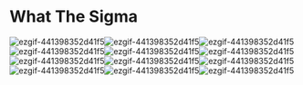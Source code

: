 # What The Sigma
![ezgif-441398352d41f5](https://github.com/user-attachments/assets/58d8a6e6-7819-428e-86eb-38d4614365d1)![ezgif-441398352d41f5](https://github.com/user-attachments/assets/58d8a6e6-7819-428e-86eb-38d4614365d1)![ezgif-441398352d41f5](https://github.com/user-attachments/assets/58d8a6e6-7819-428e-86eb-38d4614365d1)![ezgif-441398352d41f5](https://github.com/user-attachments/assets/58d8a6e6-7819-428e-86eb-38d4614365d1)![ezgif-441398352d41f5](https://github.com/user-attachments/assets/58d8a6e6-7819-428e-86eb-38d4614365d1)![ezgif-441398352d41f5](https://github.com/user-attachments/assets/58d8a6e6-7819-428e-86eb-38d4614365d1)![ezgif-441398352d41f5](https://github.com/user-attachments/assets/58d8a6e6-7819-428e-86eb-38d4614365d1)![ezgif-441398352d41f5](https://github.com/user-attachments/assets/58d8a6e6-7819-428e-86eb-38d4614365d1)![ezgif-441398352d41f5](https://github.com/user-attachments/assets/58d8a6e6-7819-428e-86eb-38d4614365d1)![ezgif-441398352d41f5](https://github.com/user-attachments/assets/58d8a6e6-7819-428e-86eb-38d4614365d1)![ezgif-441398352d41f5](https://github.com/user-attachments/assets/58d8a6e6-7819-428e-86eb-38d4614365d1)![ezgif-441398352d41f5](https://github.com/user-attachments/assets/58d8a6e6-7819-428e-86eb-38d4614365d1)
